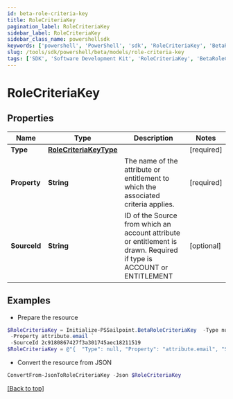```yaml
---
id: beta-role-criteria-key
title: RoleCriteriaKey
pagination_label: RoleCriteriaKey
sidebar_label: RoleCriteriaKey
sidebar_class_name: powershellsdk
keywords: ['powershell', 'PowerShell', 'sdk', 'RoleCriteriaKey', 'BetaRoleCriteriaKey'] 
slug: /tools/sdk/powershell/beta/models/role-criteria-key
tags: ['SDK', 'Software Development Kit', 'RoleCriteriaKey', 'BetaRoleCriteriaKey']
---
```



# RoleCriteriaKey

## Properties

Name | Type | Description | Notes
------------ | ------------- | ------------- | -------------
**Type** | [**RoleCriteriaKeyType**](role-criteria-key-type) |  | [required]
**Property** | **String** | The name of the attribute or entitlement to which the associated criteria applies. | [required]
**SourceId** | **String** | ID of the Source from which an account attribute or entitlement is drawn. Required if type is ACCOUNT or ENTITLEMENT | [optional] 

## Examples

- Prepare the resource
```powershell
$RoleCriteriaKey = Initialize-PSSailpoint.BetaRoleCriteriaKey  -Type null `
 -Property attribute.email `
 -SourceId 2c9180867427f3a301745aec18211519
$RoleCriteriaKey = @"{  "Type": null, "Property": "attribute.email", "SourceId": "2c9180867427f3a301745aec18211519" }"@
```

- Convert the resource from JSON
```powershell
ConvertFrom-JsonToRoleCriteriaKey -Json $RoleCriteriaKey
```


[[Back to top]](#) 

